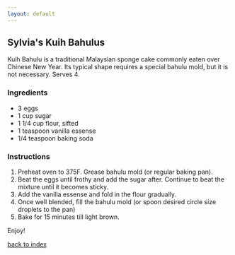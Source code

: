 ```yaml
---
layout: default
---
```


<!---
This is a comment. Note the triple dash to start, but double to end
-->

## Sylvia's Kuih Bahulus
<!---
Put your name or github username somewhere
-->
Kuih Bahulu is a traditional Malaysian sponge cake commonly eaten over Chinese New Year. Its typical shape requires a special bahulu mold, but it is not necessary. Serves 4.

### Ingredients
- 3 eggs
- 1 cup sugar
- 1 1/4 cup flour, sifted
- 1 teaspoon vanilla essense
- 1/4 teaspoon baking soda

### Instructions
1. Preheat oven to 375F. Grease bahulu mold (or regular baking pan).
2. Beat the eggs until frothy and add the sugar after. Continue to beat the mixture until it becomes sticky.
3. Add the vanilla essense and fold in the flour gradually.
4. Once well blended, fill the bahulu mold (or spoon desired circle size droplets to the pan)
5. Bake for 15 minutes till light brown.

Enjoy!

<!--
Keep this link to return to the index
-->
[back to index](../)